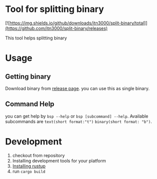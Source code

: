 # Tool for splitting binary

[![https://img.shields.io/github/downloads/itn3000/split-binary/total]](https://github.com/itn3000/split-binary/releases)

This tool helps splitting binary

# Usage

## Getting binary

Download binary from [release page](https://github.com/itn3000/split-binary/releases).
you can use this as single binary.

## Command Help

you can get help by `bsp --help` or `bsp [subcommand] --help`.
Available subcommands are `text(short format:"t")` `binary(short format: "b")`.

# Development

1. checkout from repository
2. Installing development tools for your platform
3. [Installing rustup](https://www.rust-lang.org/tools/install)
4. run `cargo build` 